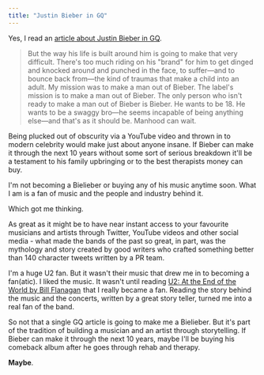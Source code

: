 ```yaml
---
title: "Justin Bieber in GQ"
---
```

<p>Yes, I read an <a href="http://www.gq.com/entertainment/celebrities/201206/justin-bieber-gq-june-2012-interview?printable=true">article about Justin Bieber in GQ</a>.</p>
<blockquote><p>
  But the way his life is built around him is going to make that very difficult. There's too much riding on his "brand" for him to get dinged and knocked around and punched in the face, to suffer—and to bounce back from—the kind of traumas that make a child into an adult. My mission was to make a man out of Bieber. The label's mission is to make a man out of Bieber. The only person who isn't ready to make a man out of Bieber is Bieber. He wants to be 18. He wants to be a swaggy bro—he seems incapable of being anything else—and that's as it should be. Manhood can wait.
</p></blockquote>
<p>Being plucked out of obscurity via a YouTube video and thrown in to modern celebrity would make just about anyone insane. If Bieber can make it through the next 10 years without some sort of serious breakdown it'll be a testament to his family upbringing or to the best therapists money can buy.</p>
<p>I'm not becoming a Bielieber or buying any of his music anytime soon. What I am is a fan of music and the people and industry behind it.</p>
<p>Which got me thinking.</p>
<p>As great as it might be to have near instant access to your favourite musicians and artists through Twitter, YouTube videos and other social media - what made the bands of the past so great, in part, was the mythology and story created by good writers who crafted something better than 140 character tweets written by a PR team.</p>
<p>I'm a huge U2 fan. But it wasn't their music that drew me in to becoming a fan(atic). I liked the music. It wasn't until reading <a href="http://www.amazon.ca/gp/product/0385311575/ref=as_li_ss_tl?ie=UTF8&tag=farawsoclos0a-20&linkCode=as2&camp=15121&creative=390961&creativeASIN=0385311575">U2: At the End of the World by Bill Flanagan</a><img src="http://www.assoc-amazon.ca/e/ir?t=farawsoclos0a-20&l=as2&o=15&a=0385311575" width="1" height="1" border="0" alt="" style="border:none !important; margin:0px !important;" /> that I really became a fan. Reading the story behind the music and the concerts, written by a great story teller, turned me into a real fan of the band.</p>
<p>So not that a single GQ article is going to make me a Bielieber. But it's part of the tradition of building a musician and an artist through storytelling. If Bieber can make it through the next 10 years, maybe I'll be buying his comeback album after he goes through rehab and therapy.</p>
<p><strong>Maybe</strong>.</p>

